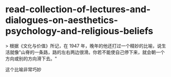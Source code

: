 # read-collection-of-lectures-and-dialogues-on-aesthetics-psychology-and-religious-beliefs
\> 根据《文化与价值》所记，在 1947
年，晚年的他还打过一个精妙的比喻，说生活就像"山脊的一条路，路的左右两边很滑。你若不能使自己停下来，就会朝一个方向或别的方向滑下去。"

这个比喻非常巧妙

